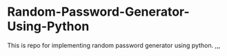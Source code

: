 # Random-Password-Generator-Using-Python

This is repo for implementing random password generator using python.
,,,

